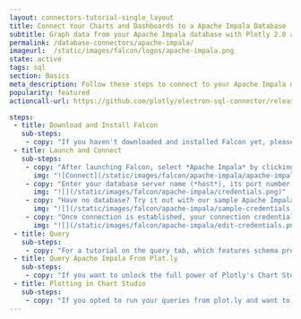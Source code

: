 ```yaml
---
layout: connectors-tutorial-single_layout
title: Connect Your Charts and Dashboards to a Apache Impala Database
subtitle: Graph data from your Apache Impala database with Plotly 2.0 and Falcon.
permalink: /database-connectors/apache-impala/
imageurl:  /static/images/falcon/logos/apache-impala.png
state: active
tags: sql
section: Basics
meta_description: Follow these steps to connect to your Apache Impala database
popularity: featured
actioncall-url: https://github.com/plotly/electron-sql-connector/releases

steps:
 - title: Download and Install Falcon
   sub-steps:
    - copy: "If you haven't downloaded and installed Falcon yet, please follow the instructions for either [personal setup](/database-connectors/personal-login) or [company on-premise](/database-connectors/on-prem-login)."
 - title: Launch and Connect
   sub-steps:
    - copy: "After launching Falcon, select *Apache Impala* by clicking on its icon."
      img: "![Connect](/static/images/falcon/apache-impala/apache-impala.png)"
    - copy: "Enter your database server name (*host*), its port number and database. Additionally, set the number of seconds for a request to timeout."
      img: "![](/static/images/falcon/apache-impala/credentials.png)"
    - copy: "Have no database? Try it out with our sample Apache Impala credentials. Simply, click Show Sample Credentials, copy, paste and click *CONNECT*!"
      img: "![](/static/images/falcon/apache-impala/sample-credentials.png)"
    - copy: "Once connection is established, your connection credentials will be saved and greyed out to avoid unintentional changes. If you wish to modify your connection, click on *Edit Credentials*."
      img: "![](/static/images/falcon/apache-impala/edit-credentials.png)"
 - title: Query
   sub-steps:
    - copy: "For a tutorial on the query tab, which features schema preview, the ability execute sql queries, perform inline data visualization, preview tables and export CSV files, see [Query From Falcon](/falcon/query-from-falcon)."
 - title: Query Apache Impala From Plot.ly
   sub-steps:
    - copy: "If you want to unlock the full power of Plotly's Chart Studio, you can click the PLOT.LY tab and QUERY [DATABASE] FROM PLOT.LY. To learn more about this feature, naviagte to the [Query From Plot.ly](/falcon/query-from-plotly) tutorial."
 - title: Plotting in Chart Studio
   sub-steps:
    - copy: "If you opted to run your queries from plot.ly and want to make a styled and interactive plot in the Chart Studio. Check out our [Chart Studio](https://help.plot.ly/tutorials/) tutorials"
---
```

